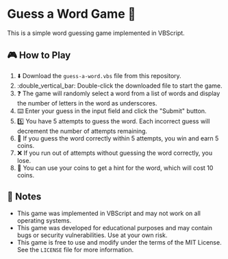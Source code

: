 # Guess a Word Game :speech_balloon:

This is a simple word guessing game implemented in VBScript.

## :video_game: How to Play

1. :arrow_down: Download the `guess-a-word.vbs` file from this repository.
2. :double_vertical_bar: Double-click the downloaded file to start the game.
3. :question: The game will randomly select a word from a list of words and display the number of letters in the word as underscores.
4. :keyboard: Enter your guess in the input field and click the "Submit" button.
5. :five: You have 5 attempts to guess the word. Each incorrect guess will decrement the number of attempts remaining.
6. :tada: If you guess the word correctly within 5 attempts, you win and earn 5 coins.
7. :x: If you run out of attempts without guessing the word correctly, you lose.
8. :money_with_wings: You can use your coins to get a hint for the word, which will cost 10 coins.

## :memo: Notes

- This game was implemented in VBScript and may not work on all operating systems.
- This game was developed for educational purposes and may contain bugs or security vulnerabilities. Use at your own risk.
- This game is free to use and modify under the terms of the MIT License. See the `LICENSE` file for more information.
